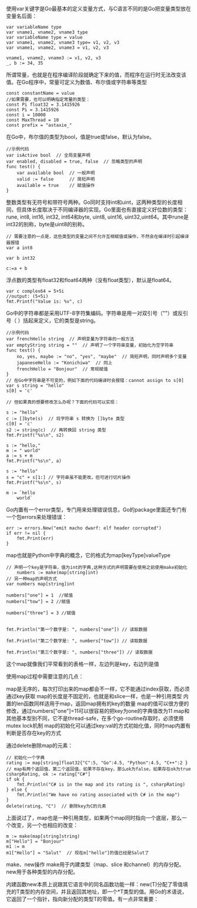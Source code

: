 使用var关键字是Go最基本的定义变量方式，与C语言不同的是Go把变量类型放在变量名后面：
```
var variableName type
var vname1, vname2, vname3 type
var variableName type = value
var vname1, vname2, vname3 type= v1, v2, v3
var vname1, vname2, vname3 = v1, v2, v3

vname1, vname2, vname3 := v1, v2, v3
_, b := 34, 35

```
所谓常量，也就是在程序编译阶段就确定下来的值，而程序在运行时无法改变该值。在Go程序中，常量可定义为数值、布尔值或字符串等类型
```
const constantName = value
//如果需要，也可以明确指定常量的类型：
const Pi float32 = 3.1415926
const Pi = 3.1415926
const i = 10000
const MaxThread = 10
const prefix = "astaxie_"

```
在Go中，布尔值的类型为bool，值是true或false，默认为false。
```
//示例代码
var isActive bool  // 全局变量声明
var enabled, disabled = true, false  // 忽略类型的声明
func test() {
    var available bool  // 一般声明
    valid := false      // 简短声明
    available = true    // 赋值操作
}
```
整数类型有无符号和带符号两种。Go同时支持int和uint，这两种类型的长度相同，但具体长度取决于不同编译器的实现。Go里面也有直接定义好位数的类型：rune, int8, int16, int32, int64和byte, uint8, uint16, uint32,uint64。其中rune是int32的别称，byte是uint8的别称。
```
// 需要注意的一点是，这些类型的变量之间不允许互相赋值或操作，不然会在编译时引起编译器报错
var a int8

var b int32

c:=a + b

```
浮点数的类型有float32和float64两种（没有float类型），默认是float64。
```
var c complex64 = 5+5i
//output: (5+5i)
fmt.Printf("Value is: %v", c)
```

Go中的字符串都是采用UTF-8字符集编码。字符串是用一对双引号（""）或反引号（ ）括起来定义，它的类型是string。
```
//示例代码
var frenchHello string  // 声明变量为字符串的一般方法
var emptyString string = ""  // 声明了一个字符串变量，初始化为空字符串
func test() {
    no, yes, maybe := "no", "yes", "maybe"  // 简短声明，同时声明多个变量
    japaneseHello := "Konichiwa"  // 同上
    frenchHello = "Bonjour"  // 常规赋值
}
// 在Go中字符串是不可变的，例如下面的代码编译时会报错：cannot assign to s[0]
var s string = "hello"
s[0] = 'c'

// 但如果真的想要修改怎么办呢？下面的代码可以实现：

s := "hello"
c := []byte(s)  // 将字符串 s 转换为 []byte 类型
c[0] = 'c'
s2 := string(c)  // 再转换回 string 类型
fmt.Printf("%s\n", s2)

s := "hello,"
m := " world"
a := s + m
fmt.Printf("%s\n", a)

s := "hello"
s = "c" + s[1:] // 字符串虽不能更改，但可进行切片操作
fmt.Printf("%s\n", s)

m := `hello
    world`
```
Go内置有一个error类型，专门用来处理错误信息，Go的package里面还专门有一个包errors来处理错误：
```
err := errors.New("emit macho dwarf: elf header corrupted")
if err != nil {
    fmt.Print(err)
}
```
map也就是Python中字典的概念，它的格式为map[keyType]valueType
```
// 声明一个key是字符串，值为int的字典,这种方式的声明需要在使用之前使用make初始化
    numbers := make(map[string]int)
// 另一种map的声明方式
var numbers map[string]int

numbers["one"] = 1  //赋值
numbers["tow"] = 2 //赋值

numbers["three"] = 3 //赋值


fmt.Println("第一个数字是: ", numbers["one"]) // 读取数据

fmt.Println("第二个数字是: ", numbers["tow"]) // 读取数据

fmt.Println("第三个数字是: ", numbers["three"]) // 读取数据
```
这个map就像我们平常看到的表格一样，左边列是key，右边列是值

使用map过程中需要注意的几点：

map是无序的，每次打印出来的map都会不一样，它不能通过index获取，而必须通过key获取
map的长度是不固定的，也就是和slice一样，也是一种引用类型
内置的len函数同样适用于map，返回map拥有的key的数量
map的值可以很方便的修改，通过numbers["one"]=11可以很容易的把key为one的字典值改为11
map和其他基本型别不同，它不是thread-safe，在多个go-routine存取时，必须使用mutex lock机制
map的初始化可以通过key:val的方式初始化值，同时map内置有判断是否存在key的方式

通过delete删除map的元素：
```
// 初始化一个字典
rating := map[string]float32{"C":5, "Go":4.5, "Python":4.5, "C++":2 }
// map有两个返回值，第二个返回值，如果不存在key，那么ok为false，如果存在ok为true
csharpRating, ok := rating["C#"]
if ok {
    fmt.Println("C# is in the map and its rating is ", csharpRating)
} else {
    fmt.Println("We have no rating associated with C# in the map")
}
delete(rating, "C")  // 删除key为C的元素
```
上面说过了，map也是一种引用类型，如果两个map同时指向一个底层，那么一个改变，另一个也相应的改变：
```
m := make(map[string]string)
m["Hello"] = "Bonjour"
m1 := m
m1["Hello"] = "Salut"  // 现在m["hello"]的值已经是Salut了
```
make、new操作
make用于内建类型（map、slice 和channel）的内存分配。new用于各种类型的内存分配。

内建函数new本质上说跟其它语言中的同名函数功能一样：new(T)分配了零值填充的T类型的内存空间，并且返回其地址，即一个*T类型的值。用Go的术语说，它返回了一个指针，指向新分配的类型T的零值。有一点非常重要：
